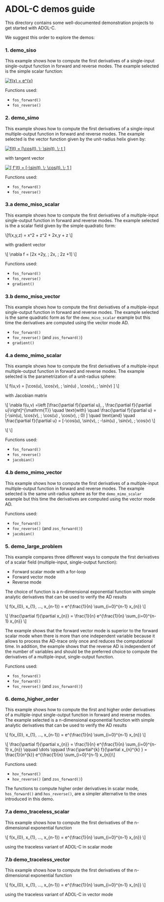 # ADOL-C demos guide

This directory contains some well-documented demonstration projects to get started with ADOL-C.

We suggest this order to explore the demos:



### 1. demo_siso

This example shows how to compute the first derivatives of a single-input single-output function in forward and reverse modes.
The example selected is the simple scalar function:


<a href="https://www.codecogs.com/eqnedit.php?latex=f(x)&space;=&space;e^{x}" target="_blank"><img src="https://latex.codecogs.com/svg.latex?f(x)&space;=&space;e^{x}" title="f(x) = e^{x}" /></a>

Functions used:

- `fos_forward()`
- `fos_reverse()`


### 2. demo_simo

This example shows how to compute the first derivatives of a single-input multiple-output function in forward and reverse modes.
The example selected is the vector function given by the unit-radius helix given by:

<a href="https://www.codecogs.com/eqnedit.php?latex=f(t)&space;=&space;[\cos(t),&space;\;&space;\sin(t),&space;\;&space;t&space;]" target="_blank"><img src="https://latex.codecogs.com/svg.latex?f(t)&space;=&space;[\cos(t),&space;\;&space;\sin(t),&space;\;&space;t&space;]" title="f(t) = [\cos(t), \; \sin(t), \; t ]" /></a>

with tangent vector

<a href="https://www.codecogs.com/eqnedit.php?latex=[&space;f'(t)&space;=&space;[-\sin(t),&space;\;&space;\cos(t),&space;\;&space;1&space;]" target="_blank"><img src="https://latex.codecogs.com/svg.latex?[&space;f'(t)&space;=&space;[-\sin(t),&space;\;&space;\cos(t),&space;\;&space;1&space;]" title="[ f'(t) = [-\sin(t), \; \cos(t), \; 1 ]" /></a>

Functions used:

- `fos_forward()`
- `fos_reverse()`



### 3.a demo_miso_scalar

This example shows how to compute the first derivatives of a multiple-input single-output function in forward and reverse modes.
The example selected is the a scalar field given by the simple quadratic form:

\\[f(x,y,z) = x^2 + z^2 + 2x\,y + z \\]

with gradient vector

\\[ \nabla f =  [2x +2y, \; 2x, \; 2z +1]
  \\]
  

Functions used:

- `fos_forward()`
- `fos_reverse()`
- `gradient()`


### 3.b demo_miso_vector

This example shows how to compute the first derivatives of a multiple-input single-output function in forward and reverse modes.
The example selected is the same quadratic form as for the `demo_miso_scalar` example but this time the derivatives are computed using the vector mode AD.

- `fov_forward()`
- `fov_reverse()` (and `zos_forward()`)
- `gradient()`



### 4.a demo_mimo_scalar

This example shows how to compute the first derivatives of a multiple-input multiple-output function in forward and reverse modes.
The example selected is the parametrization of a unit-radius sphere:

\\[ f(u,v) = [\cos(u)\, \cos(v), \; \sin(u) \, \cos(v), \; \sin(v) ]   \\] 

with Jacobian matrix

\\[ \nabla f(u,v) =\left [\frac{\partial f}{\partial u}, \, \frac{\partial f}{\partial u}\right]^{\mathrm{T}} \quad \text{with} \quad \frac{\partial f}{\partial u} = [-\sin(u)\, \cos(v), \; \cos(u) \, \cos(v), \; 0) ] \quad \text{and} \quad \frac{\partial f}{\partial u} = [-\cos(u)\, \sin(v), \; -\sin(u) \, \sin(v), \; \cos(v)  \\]

\\[  \\] 


 
Functions used:

- `fos_forward()`
- `fos_reverse()`
- `jacobian()`


### 4.b demo_mimo_vector
This example shows how to compute the first derivatives of a multiple-input multiple-output function in forward and reverse modes.
The example selected is the same unit-radius sphere as for the `demo_mimo_scalar` example but this time the derivatives are computed using the vector mode AD.

Functions used:

- `fov_forward()`
- `fov_reverse()` (and `zos_forward()`)
- `jacobian()`



### 5. demo_large_problem

This example compares three different ways to compute the first derivatives of a scalar field (multiple-input, single-output function):

- Forward scalar mode with a for-loop
- Forward vector mode
- Reverse mode

The choice of function is a n-dimensional exponential function with simple analytic derivatives that can be used to verify the AD results

\\[  f(x_{0}, x_{1}, ..., x_{n-1}) = e^{\frac{1}{n} \sum_{i=0}^{n-1} x_{n}} \\]

\\[ \frac{\partial f}{\partial x_{n}} = \frac{1}{n} e^{\frac{1}{n} \sum_{i=0}^{n-1} x_{n}} \\]



The example shows that the forward vector mode is superior to the forward scalar mode when there is more than one independent variable because it allows to process the AD-trace only once and reduces the computational time.
In addition, the example shows that the reverse AD is independent of the number of variables and should be the preferred choice to compute the derivatives of a multiple-input, single-output function.


Functions used:

- `fos_forward()`
- `fov_forward()`
- `fos_reverse()` (and `zos_forward()`)



### 6. demo_higher_order

This example shows how to compute the first and higher order derivatives of a multiple-input single-output function in forward and reverse modes.
The example selected is a n-dimensional exponential function with simple analytic derivatives that can be used to verify the AD results

\\[  f(x_{0}, x_{1}, ..., x_{n-1}) = e^{\frac{1}{n} \sum_{i=0}^{n-1} x_{n}} \\]

\\[ \frac{\partial f}{\partial x_{n}} = \frac{1}{n} e^{\frac{1}{n} \sum_{i=0}^{n-1} x_{n}}  \qquad \dots \qquad \frac{\partial^{k} f}{\partial x_{n}^{k} } = \frac{1}{n^{k}} e^{\frac{1}{n} \sum_{i=0}^{n-1} x_{n}}\\]


Functions used:
- `hov_forward()`
- `hov_reverse()` (and `zos_forward()`)

The functions to compute higher order derivatives in scalar mode, `hos_forward()` and `hos_reverse()`, are a simpler alternative to the ones introduced in this demo.


### 7.a demo_traceless_scalar

This example shows how to compute the first derivatives of the n-dimensional exponential function

\\[  f(x_{0}, x_{1}, ..., x_{n-1}) = e^{\frac{1}{n} \sum_{i=0}^{n-1} x_{n}} \\]

using the traceless variant of ADOL-C in scalar mode


### 7.b demo_traceless_vector

This example shows how to compute the first derivatives of the n-dimensional exponential function

\\[  f(x_{0}, x_{1}, ..., x_{n-1}) = e^{\frac{1}{n} \sum_{i=0}^{n-1} x_{n}} \\]

using the traceless variant of ADOL-C in vector mode
